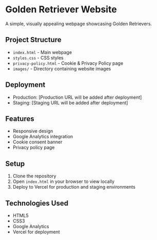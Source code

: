 # Golden Retriever Website

A simple, visually appealing webpage showcasing Golden Retrievers.

## Project Structure
- `index.html` - Main webpage
- `styles.css` - CSS styles
- `privacy-policy.html` - Cookie & Privacy Policy page
- `images/` - Directory containing website images

## Deployment
- Production: [Production URL will be added after deployment]
- Staging: [Staging URL will be added after deployment]

## Features
- Responsive design
- Google Analytics integration
- Cookie consent banner
- Privacy policy page

## Setup
1. Clone the repository
2. Open `index.html` in your browser to view locally
3. Deploy to Vercel for production and staging environments

## Technologies Used
- HTML5
- CSS3
- Google Analytics
- Vercel for deployment 